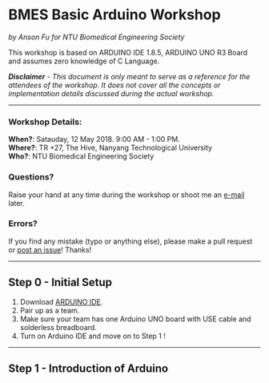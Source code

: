 # BMES Basic Arduino Workshop

*by Anson Fu for NTU Biomedical Engineering Society*

This workshop is based on ARDUINO IDE 1.8.5, ARDUINO UNO R3 Board and assumes zero knowledge of C Language.

***Disclaimer*** *-* *This document is only meant to serve as a reference for the attendees of the workshop. It does not cover all the concepts or implementation details discussed during the actual workshop.*

<hr>

### Workshop Details:

**When?**: Satauday, 12 May 2018. 9:00 AM - 1:00 PM.</br>
**Where?**: TR +27, The Hive, Nanyang Technological University</br>
**Who?**: NTU Biomedical Engineering Society

### Questions?

Raise your hand at any time during the workshop or shoot me an [e-mail](mailto:askbmes@gmail.com) later.

### Errors?

If you find any mistake (typo or anything else), please make a pull request or [post an issue](https://github.com/ansonfu886/BMES-BasicArduinoWorkshop/issues/new)! Thanks!

<hr>

## Step 0 - Initial Setup

1. Download [ARDUINO IDE](https://www.arduino.cc/en/Main/Software).
2. Pair up as a team.
3. Make sure your team has one Arduino UNO board with USE cable and solderless breadboard.
4. Turn on Arduino IDE and move on to Step 1 !

<hr>

## Step 1 - Introduction of Arduino


